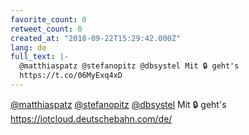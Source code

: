 ```yaml
---
favorite_count: 0
retweet_count: 0
created_at: "2018-09-22T15:29:42.000Z"
lang: de
full_text: |-
  @matthiaspatz @stefanopitz @dbsystel Mit 🔒 geht's 
  https://t.co/06MyExq4xD
---
```


[@matthiaspatz](https://twitter.com/matthiaspatz)
[@stefanopitz](https://twitter.com/stefanopitz)
[@dbsystel](https://twitter.com/dbsystel) Mit 🔒 geht's
<https://iotcloud.deutschebahn.com/de/>
